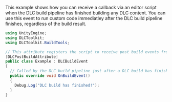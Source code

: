 This example shows how you can receive a callback via an editor script when the DLC build pipeline has finished building any DLC content. You can use this event to run custom code immediatley after the DLC build pipeline finishes, regardless of the build result.
```cs
using UnityEngine;
using DLCToolkit;
using DLCToolkit.BuildTools;

// This attribute registers the script to receive post build events from the DLC build pipeline
[DLCPostBuildAttribute]
public class Example : DLCBuildEvent
{
  // Called by the DLC build pipeline just after a DLC build has finished
  public override void OnBuildEvent()
  {
    Debug.Log("DLC build has finished!");
  }
}
```
